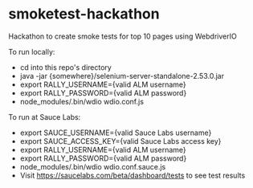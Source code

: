 # smoketest-hackathon
Hackathon to create smoke tests for top 10 pages using WebdriverIO

To run locally:

- cd into this repo's directory
- java -jar {somewhere}/selenium-server-standalone-2.53.0.jar
- export RALLY_USERNAME={valid ALM username}
- export RALLY_PASSWORD={valid ALM password}
- node_modules/.bin/wdio wdio.conf.js

To run at Sauce Labs:
- export SAUCE_USERNAME={valid Sauce Labs username}
- export SAUCE_ACCESS_KEY={valid Sauce Labs access key}
- export RALLY_USERNAME={valid ALM username}
- export RALLY_PASSWORD={valid ALM password}
- node_modules/.bin/wdio wdio.conf.sauce.js
- Visit https://saucelabs.com/beta/dashboard/tests to see test results
